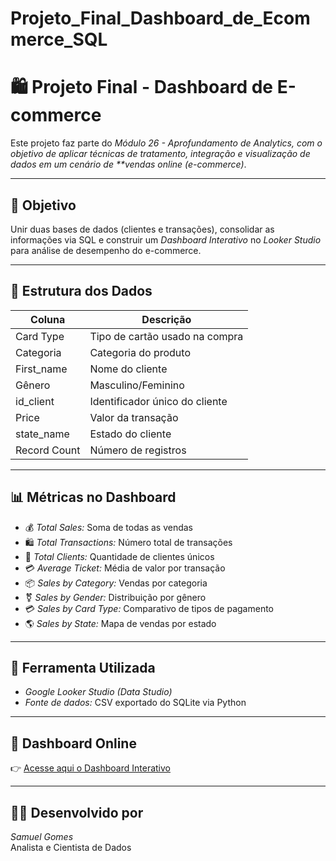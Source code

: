 # Projeto_Final_Dashboard_de_Ecommerce_SQL

# 🛍️ Projeto Final - Dashboard de E-commerce

Este projeto faz parte do *Módulo 26 - Aprofundamento de Analytics, com o objetivo de aplicar técnicas de tratamento, integração e visualização de dados em um cenário de **vendas online (e-commerce)*.

---

## 🎯 Objetivo
Unir duas bases de dados (clientes e transações), consolidar as informações via SQL e construir um *Dashboard Interativo* no *Looker Studio* para análise de desempenho do e-commerce.

---

## 🧱 Estrutura dos Dados
| Coluna | Descrição |
|--------|------------|
| Card Type | Tipo de cartão usado na compra |
| Categoria | Categoria do produto |
| First_name | Nome do cliente |
| Gênero | Masculino/Feminino |
| id_client | Identificador único do cliente |
| Price | Valor da transação |
| state_name | Estado do cliente |
| Record Count | Número de registros |

---

## 📊 Métricas no Dashboard
- 💰 *Total Sales:* Soma de todas as vendas  
- 🛍️ *Total Transactions:* Número total de transações  
- 👥 *Total Clients:* Quantidade de clientes únicos  
- 💳 *Average Ticket:* Média de valor por transação  
- 📦 *Sales by Category:* Vendas por categoria  
- ⚧ *Sales by Gender:* Distribuição por gênero  
- 💳 *Sales by Card Type:* Comparativo de tipos de pagamento  
- 🌎 *Sales by State:* Mapa de vendas por estado  

---

## 🎨 Ferramenta Utilizada
- *Google Looker Studio (Data Studio)*
- *Fonte de dados:* CSV exportado do SQLite via Python

---

## 🔗 Dashboard Online
👉 [Acesse aqui o Dashboard Interativo](https://lookerstudio.google.com/reporting/46af9188-1690-408d-8e03-6f569e4a1d41)

---

## 👨‍💻 Desenvolvido por
*Samuel Gomes*  
Analista e Cientista de Dados
